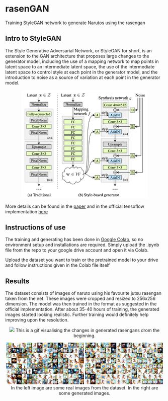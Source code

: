# rasenGAN
Training StyleGAN network to generate Narutos using the rasengan

## Intro to StyleGAN

The Style Generative Adversarial Network, or StyleGAN for short, is an extension to the GAN architecture that proposes large changes to the generator model, including the use of a mapping network to map points in latent space to an intermediate latent space, the use of the intermediate latent space to control style at each point in the generator model, and the introduction to noise as a source of variation at each point in the generator model.

<p align="center">
  <img src="images/architecture.png" width="400"/>
</p>

More details can be found in the [paper](https://arxiv.org/pdf/1812.04948.pdf) and in the official tensoflow implementation [here](https://github.com/NVlabs/stylegan)

## Instructions of use

The training and generating has been done in [Google Colab](https://colab.research.google.com), so no environment setup and installations are required. Simply upload the .ipynb file from the repo to your google drive account and open it via Colab.

Upload the dataset you want to train or the pretrained model to your drive and follow instructions given in the Colab file itself

## Results

The dataset consists of images of naruto using his favourite jutsu rasengan taken from the net. These images were cropped and resized to 256x256 dimension. The model was then trained in the format as suggested in the official implementation. After about 35-40 hours of training, the generated images started looking realistic. Further training would definitely help improving upon the resolution.

<p align="center">
    <img src="images/rasen_gif.gif"/> 
  This is a gif visualising the changes in generated rasengans drom the beginning.
</p>


<p align="center">
  <img src="images/reals.jpg"/ width="49%"> <img src="images/fakes004404.jpg" width="49%"/>
  In the left image are some real images from the dataset. In the right are some generated images.
</p>
